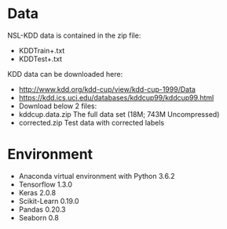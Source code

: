 # Data
NSL-KDD data is contained in the zip file:
- KDDTrain+.txt
- KDDTest+.txt

KDD data can be downloaded here:
- http://www.kdd.org/kdd-cup/view/kdd-cup-1999/Data
- https://kdd.ics.uci.edu/databases/kddcup99/kddcup99.html
- Download below 2 files:
- kddcup.data.zip The full data set (18M; 743M Uncompressed)
- corrected.zip Test data with corrected labels

# Environment
- Anaconda virtual environment with Python 3.6.2
- Tensorflow		1.3.0
- Keras			2.0.8
- Scikit-Learn		0.19.0
- Pandas			0.20.3
- Seaborn			0.8